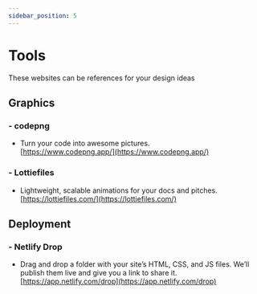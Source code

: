 ```yaml
---
sidebar_position: 5
---
```


# Tools

These websites can be references for your design ideas 

## Graphics
### - codepng
- Turn your code into awesome pictures.      
[https://www.codepng.app/](https://www.codepng.app/)

### - Lottiefiles  
- Lightweight, scalable animations for your docs and pitches.    
[https://lottiefiles.com/](https://lottiefiles.com/)  


## Deployment
### - Netlify Drop
- Drag and drop a folder with your site’s HTML, CSS, and JS files. We’ll publish them live and give you a link to share it.       
[https://app.netlify.com/drop](https://app.netlify.com/drop)
